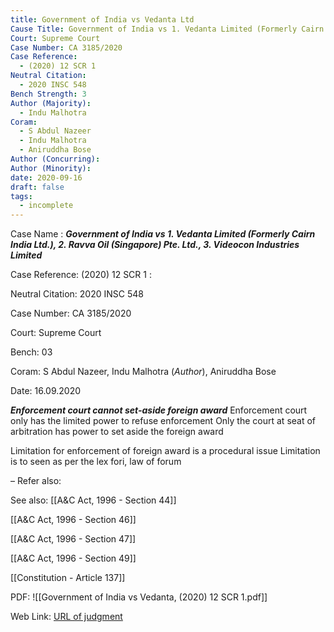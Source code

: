 ```yaml
---
title: Government of India vs Vedanta Ltd
Cause Title: Government of India vs 1. Vedanta Limited (Formerly Cairn India Ltd.), 2. Ravva Oil (Singapore) Pte. Ltd., 3. Videocon Industries Limited
Court: Supreme Court
Case Number: CA 3185/2020
Case Reference:
  - (2020) 12 SCR 1
Neutral Citation:
  - 2020 INSC 548
Bench Strength: 3
Author (Majority):
  - Indu Malhotra
Coram:
  - S Abdul Nazeer
  - Indu Malhotra
  - Aniruddha Bose
Author (Concurring): 
Author (Minority): 
date: 2020-09-16
draft: false
tags:
  - incomplete
---
```

Case Name : ***Government of India vs 1. Vedanta Limited (Formerly Cairn India Ltd.), 2. Ravva Oil (Singapore) Pte. Ltd., 3. Videocon Industries Limited***

Case Reference: (2020) 12 SCR 1 :  

Neutral Citation: 2020 INSC 548

Case Number: CA 3185/2020 

Court: Supreme Court

Bench: 03

Coram: S Abdul Nazeer, Indu Malhotra (*Author*), Aniruddha Bose

Date: 16.09.2020

***Enforcement court cannot set-aside foreign award***
	Enforcement court only has the limited power to refuse enforcement
	Only the court at seat of arbitration has power to set aside the foreign award

Limitation for enforcement of foreign award is a procedural issue
	Limitation is to seen as  per the lex fori, law of forum

–
Refer also:


See also:
[[A&C Act, 1996 - Section 44]]

[[A&C Act, 1996 - Section 46]] 

[[A&C Act, 1996 - Section 47]] 

[[A&C Act, 1996 - Section 49]] 

[[Constitution - Article 137]]

PDF:
![[Government of India vs Vedanta, (2020) 12 SCR 1.pdf]]

Web Link: <a href="/All judgments/Government of India vs Vedanta, (2020) 12 SCR 1.pdf" target="_blank">URL of judgment</a>